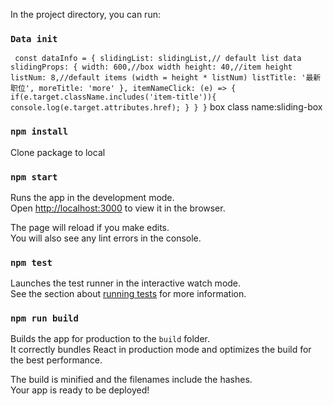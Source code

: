 In the project directory, you can run:

### `Data init`

` const dataInfo = {
        slidingList: slidingList,// default list data
        slidingProps: {
            width: 600,//box width
            height: 40,//item height
            listNum: 8,//default items (width = height * listNum)
            listTitle: '最新职位',
            moreTitle: 'more'
        },
        itemNameClick: (e) => {
            if(e.target.className.includes('item-title')){
                console.log(e.target.attributes.href);
            }
        }
    }`
    box class name:sliding-box
### `npm install`

Clone package to local

### `npm start`

Runs the app in the development mode.\
Open [http://localhost:3000](http://localhost:3000) to view it in the browser.

The page will reload if you make edits.\
You will also see any lint errors in the console.

### `npm test`

Launches the test runner in the interactive watch mode.\
See the section about [running tests](https://facebook.github.io/create-react-app/docs/running-tests) for more information.

### `npm run build`

Builds the app for production to the `build` folder.\
It correctly bundles React in production mode and optimizes the build for the best performance.

The build is minified and the filenames include the hashes.\
Your app is ready to be deployed!


